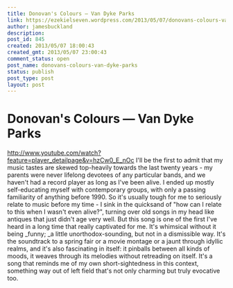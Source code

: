 ```yaml
---
title: Donovan's Colours — Van Dyke Parks
link: https://ezekielseven.wordpress.com/2013/05/07/donovans-colours-van-dyke-parks/
author: jamesbuckland
description: 
post_id: 845
created: 2013/05/07 18:00:43
created_gmt: 2013/05/07 23:00:43
comment_status: open
post_name: donovans-colours-van-dyke-parks
status: publish
post_type: post
layout: post
---
```


# Donovan's Colours — Van Dyke Parks

http://www.youtube.com/watch?feature=player_detailpage&v=hzCw0_E_nOc I'll be the first to admit that my music tastes are skewed top-heavily towards the last twenty years - my parents were never lifelong devotees of any particular bands, and we haven't had a record player as long as I've been alive. I ended up mostly self-educating myself with contemporary groups, with only a passing familiarity of anything before 1990. So it's usually tough for me to seriously relate to music before my time - I sink in the quicksand of "how can I relate to this when I wasn't even alive?", turning over old songs in my head like antiques that just didn't age very well. But this song is one of the first I've heard in a long time that really captivated for me. It's whimsical without it being _funny; _a little unorthodox-sounding, but not in a dismissible way. It's the soundtrack to a spring fair or a movie montage or a jaunt through idyllic realms, and it's also fascinating in itself: it pinballs between all kinds of moods, it weaves through its melodies without retreading on itself. It's a song that reminds me of my own short-sightedness in this context, something way out of left field that's not only charming but truly evocative too.